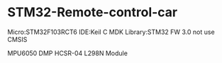 # STM32-Remote-control-car
Micro:STM32F103RCT6
IDE:Keil C MDK
Library:STM32 FW 3.0 not use CMSIS

MPU6050 DMP
HCSR-04 
L298N Module
